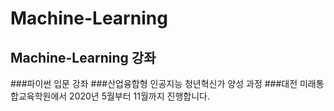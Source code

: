 # Machine-Learning
## Machine-Learning 강좌
###파이썬 입문 강좌
###산업융합형 인공지능 청년혁신가 양성 과정
###대전 미래통합교육학원에서 2020년 5월부터 11월까지 진행합니다.
